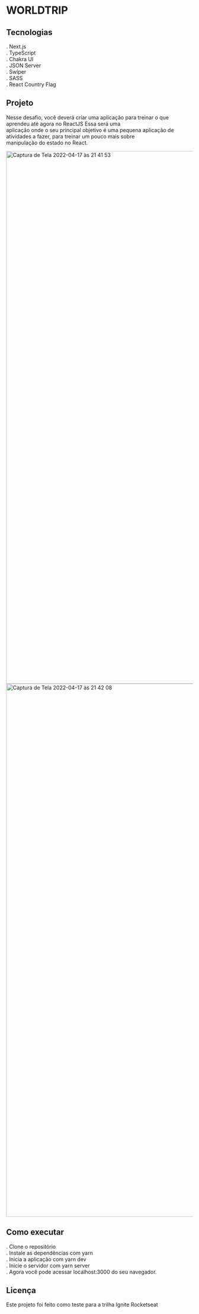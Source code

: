 # WORLDTRIP


## Tecnologias
. Next.js </br>
. TypeScript </br>
. Chakra UI </br>
. JSON Server </br>
. Swiper </br>
. SASS </br>
. React Country Flag

## Projeto

Nesse desafio, você deverá criar uma aplicação para treinar o que aprendeu até agora no ReactJS Essa será uma </br> 
aplicação onde o seu principal objetivo é uma pequena aplicação de atividades a fazer, para treinar um pouco mais sobre</br>
manipulação do estado no React.


<img width="1434" alt="Captura de Tela 2022-04-17 às 21 41 53" src="https://user-images.githubusercontent.com/60330983/163738432-3f057bc4-3c63-4b89-8c67-23dc096cd101.png">

<img width="1435" alt="Captura de Tela 2022-04-17 às 21 42 08" src="https://user-images.githubusercontent.com/60330983/163738439-24f9520e-8e90-49e5-b004-6839a39d6f44.png">

## Como executar

. Clone o repositório </br>
. Instale as dependências com yarn </br>
. Inicia a aplicação com yarn dev </br>
. Inicie o servidor com yarn server </br>
. Agora você pode acessar localhost:3000 do seu navegador.

## Licença
Este projeto foi feito como teste para a trilha Ignite Rocketseat
